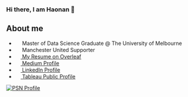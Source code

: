 ### Hi there, I am Haonan 👋

## About me
- <img src="https://cdn-icons-png.flaticon.com/512/2847/2847483.png" width="15" height="15">  Master of Data Science Graduate @ The University of Melbourne
- <img src="https://upload.wikimedia.org/wikipedia/en/thumb/7/7a/Manchester_United_FC_crest.svg/1200px-Manchester_United_FC_crest.svg.png" width="15" height="15">  Manchester United Supporter
- <img src="https://images.ctfassets.net/nrgyaltdicpt/6qSXAo1CYEeBn5RkKLOR64/19c74bfb9a32772e353ff25c6f0070f5/ologo_square_colour_light_bg.png" width="15" height="15"><a href="https://www.overleaf.com/read/dctctdbqqwtd">  My Resume on Overleaf</a>
- <img src="https://iconape.com/wp-content/files/ik/11613/png/medium.png" width="15" height="15"/><a href="https://medium.com/@haonanzhong">  Medium Profile</a>
- <img src="https://beloservice.files.wordpress.com/2016/03/herrmans-linkedin-logo-500x500.png" width="15" height="15"/><a href="https://www.linkedin.com/in/greysonchung/">  LinkedIn Profile</a>
- <img src="https://cdn.worldvectorlogo.com/logos/tableau-software.svg" width="15" height="15"/><a href="https://public.tableau.com/app/profile/haonan.zhong">  Tableau Public Profile</a>

[![PSN Profile](https://card.psnprofiles.com/2/greyson_zhn.png)](https://psnprofiles.com/greyson_zhn)
